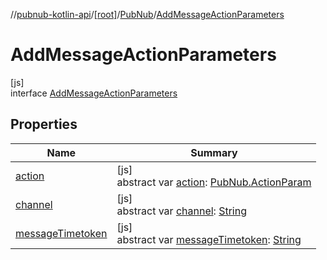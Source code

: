 //[pubnub-kotlin-api](../../../../index.md)/[[root]](../../index.md)/[PubNub](../index.md)/[AddMessageActionParameters](index.md)

# AddMessageActionParameters

[js]\
interface [AddMessageActionParameters](index.md)

## Properties

| Name | Summary |
|---|---|
| [action](action.md) | [js]<br>abstract var [action](action.md): [PubNub.ActionParam](../-action-param/index.md) |
| [channel](channel.md) | [js]<br>abstract var [channel](channel.md): [String](https://kotlinlang.org/api/latest/jvm/stdlib/kotlin-stdlib/kotlin/-string/index.html) |
| [messageTimetoken](message-timetoken.md) | [js]<br>abstract var [messageTimetoken](message-timetoken.md): [String](https://kotlinlang.org/api/latest/jvm/stdlib/kotlin-stdlib/kotlin/-string/index.html) |
